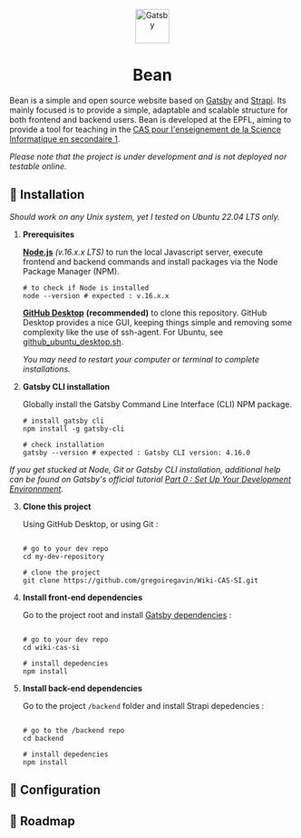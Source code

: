 <p align="center">
    <img alt="Gatsby" src="https://i.imgur.com/aYAwoNa.png" width="60" />
</p>
<h1 align="center">
  Bean
</h1>

Bean is a simple and open source website based on [Gatsby](https://www.gatsbyjs.com/) and [Strapi](https://strapi.io/). Its mainly focused is to provide a simple, adaptable and scalable structure for both frontend and backend users. Bean is developed at the EPFL, aiming to provide a tool for teaching in the [CAS pour l'enseignement de la Science Informatique en secondaire 1](https://www.epfl.ch/education/educational-initiatives/fr/le-projet-edunum-le-cas-si/cas-si).

_Please note that the project is under development and is not deployed nor testable online._

## 🚀 Installation

_Should work on any Unix system, yet I tested on Ubuntu 22.04 LTS only._

1. **Prerequisites**

     [**Node.js**](https://nodejs.org/en/download/) _(v.16.x.x LTS)_ to run the local Javascript server, execute frontend and backend commands and install packages via the Node Package Manager (NPM).
     
      ```shell
     # to check if Node is installed
    node --version # expected : v.16.x.x
    ```
     
     [**GitHub Desktop**](https://git-scm.com/downloads) **(recommended)** to clone this repository. GitHub Desktop provides a nice GUI, keeping things simple and removing some complexity like the use of ssh-agent. For Ubuntu, see [github_ubuntu_desktop.sh](https://gist.github.com/berkorbay/6feda478a00b0432d13f1fc0a50467f1).
     
     _You may need to restart your computer or terminal to complete installations._

2. **Gatsby CLI installation**

    Globally install the Gatsby Command Line Interface (CLI) NPM package.    
    
    ```shell
    # install gatsby cli
    npm install -g gatsby-cli
    ```
    ```shell
    # check installation
    gatsby --version # expected : Gatsby CLI version: 4.16.0
    ```
    
_If you get stucked at Node, Git or Gatsby CLI installation, additional help can be found on Gatsby's official tutorial [Part 0 : Set Up Your Development Environnment](https://www.gatsbyjs.com/docs/tutorial/part-0/)._

3. **Clone this project**

    Using GitHub Desktop, or using Git :
    ```shell
    
    # go to your dev repo
    cd my-dev-repository
    
    # clone the project
    git clone https://github.com/gregoiregavin/Wiki-CAS-SI.git
    
    ```
4. **Install front-end dependencies**

    Go to the project root and install [Gatsby dependencies](https://github.com/gregoiregavin/Wiki-CAS-SI/blob/master/package.json) :
    
    ```shell
    
    # go to your dev repo
    cd wiki-cas-si
    
    # install depedencies
    npm install
    
    ```

5. **Install back-end dependencies**

    Go to the project `/backend` folder and install Strapi depedencies :
    

    ```shell
    
    # go to the /backend repo
    cd backend
    
    # install depedencies
    npm install
    
    ```

## :triangular_ruler: Configuration
    
## 🧐 Roadmap
